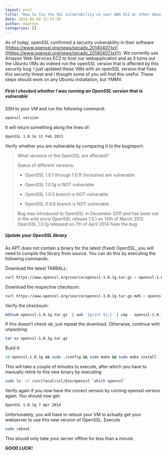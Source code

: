 ```yaml
---
layout: post
title: "How to fix the SSL vulnerability on your AWS EC2 or other Ubuntu/Debian based webserver"
date: 2014-04-08 12:14:50
author: maarten
categories: []
---
```


As of today, openSSL confirmed a security vulnerability in their software ([https://www.openssl.org/news/secadv_20140407.txt]([https://www.openssl.org/news/secadv_20140407.txt])). We currently use Amazon Web Services EC2 to host our webapplication and as it turns out the Ubuntu VMs do indeed run the openSSL version that is affected by this security bug.
I just updated these VMs with an openSSL version that fixes this security threat and I thought some of you will find this useful. These steps should work on any Ubuntu installation, but YMMV.


##### First I checked whether I was running an OpenSSL version that is vulnerable
SSH to your VM and run the following command:

```bash
openssl version
```

It will return something along the lines of:

```bash
OpenSSL 1.0.1e 11 Feb 2013
```

Verify whether you are vulnerable by comparing it to the bugreport:
> What versions of the OpenSSL are affected?
>
> Status of different versions:
>
> * OpenSSL 1.0.1 through 1.0.1f (inclusive) are vulnerable
>
> * OpenSSL 1.0.1g is NOT vulnerable
>
> * OpenSSL 1.0.0 branch is NOT vulnerable
>
> * OpenSSL 0.9.8 branch is NOT vulnerable
>
> Bug was introduced to OpenSSL in December 2011 and has been out in the wild since OpenSSL release 1.0.1 on 14th of March 2012. OpenSSL 1.0.1g released on 7th of April 2014 fixes the bug.

##### Update your OpenSSL library
As APT does not contain a binary for the latest (fixed) OpenSSL, you will need to compile the library from source. You can do this by executing the following commands.

Download the latest TARBALL:

```bash
curl https://www.openssl.org/source/openssl-1.0.1g.tar.gz > openssl-1.0.1g.tar.gz
```

Download the respective checksum:

```bash
curl https://www.openssl.org/source/openssl-1.0.1g.tar.gz.md5 > openssl-1.0.1g.tar.gz.md5
```

Verify the checksum:

```bash
md5sum openssl-1.0.1g.tar.gz  | awk '{print $1;}' | cmp - openssl-1.0.1g.tar.gz.md5
```

If this doesn’t check ok, just repeat the download. Otherwise, continue with unpacking:

```bash
tar xz openssl-1.0.1g.tar.gz
```

Build it:

```bash
cd openssl-1.0.1g && sudo ./config && sudo make && sudo make install
```

This will take a couple of minutes to execute, after which you have to manually relink to this new binary by executing:

```bash
sudo ln -sf /usr/local/ssl/bin/openssl `which openssl`
```

Verify again if you now have the correct version by running openssl version again. You should now get:

```bash
OpenSSL 1.0.1g 7 Apr 2014
```

Unfortunately, you will have to reboot your VM to actually get your webserver to use this new version of OpenSSL. Execute

```bash
sudo reboot
```

This should only take your server offline for less than a minute.


**GOOD LUCK!**

